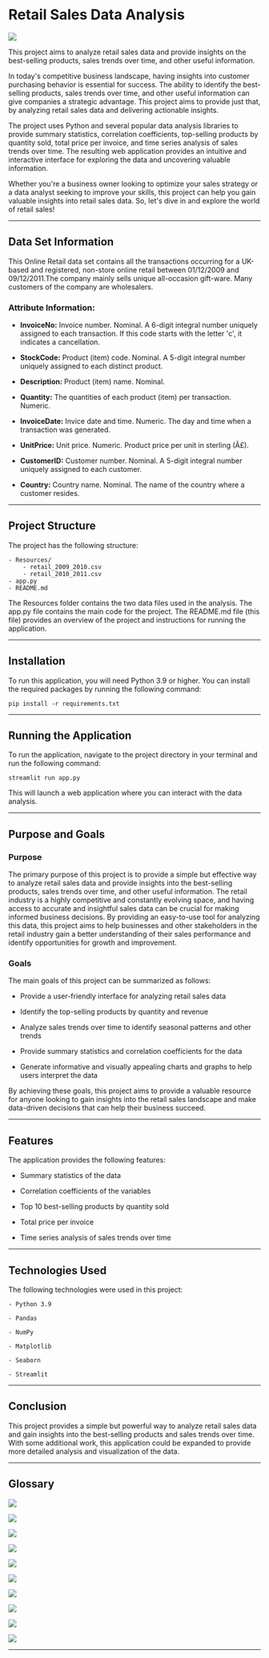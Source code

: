 # Retail Sales Data Analysis

![](./Images/UKOnlineRetail.jpg)

This project aims to analyze retail sales data and provide insights on the best-selling products, sales trends over time, and other useful information.

In today's competitive business landscape, having insights into customer purchasing behavior is essential for success. The ability to identify the best-selling products, sales trends over time, and other useful information can give companies a strategic advantage. This project aims to provide just that, by analyzing retail sales data and delivering actionable insights.

The project uses Python and several popular data analysis libraries to provide summary statistics, correlation coefficients, top-selling products by quantity sold, total price per invoice, and time series analysis of sales trends over time. The resulting web application provides an intuitive and interactive interface for exploring the data and uncovering valuable information.

Whether you're a business owner looking to optimize your sales strategy or a data analyst seeking to improve your skills, this project can help you gain valuable insights into retail sales data. So, let's dive in and explore the world of retail sales!

---

## Data Set Information

This Online Retail data set contains all the transactions occurring for a UK-based and registered, non-store online retail between 01/12/2009 and 09/12/2011.The company mainly sells unique all-occasion gift-ware. Many customers of the company are wholesalers.


### Attribute Information:

- **InvoiceNo:** Invoice number. Nominal. A 6-digit integral number uniquely assigned to each transaction. If this code starts with the letter 'c', it indicates a cancellation.

- **StockCode:** Product (item) code. Nominal. A 5-digit integral number uniquely assigned to each distinct product.

- **Description:** Product (item) name. Nominal.

- **Quantity:** The quantities of each product (item) per transaction. Numeric.

- **InvoiceDate:** Invice date and time. Numeric. The day and time when a transaction was generated.

- **UnitPrice:** Unit price. Numeric. Product price per unit in sterling (Â£).

- **CustomerID:** Customer number. Nominal. A 5-digit integral number uniquely assigned to each customer.

- **Country:** Country name. Nominal. The name of the country where a customer resides.

---

## Project Structure

The project has the following structure:

    - Resources/
        - retail_2009_2010.csv
        - retail_2010_2011.csv
    - app.py
    - README.md

The Resources folder contains the two data files used in the analysis. The app.py file contains the main code for the project. The README.md file (this file) provides an overview of the project and instructions for running the application.

---

## Installation

To run this application, you will need Python 3.9 or higher. You can install the required packages by running the following command:

    pip install -r requirements.txt
    
---

## Running the Application

To run the application, navigate to the project directory in your terminal and run the following command:

    streamlit run app.py
    
This will launch a web application where you can interact with the data analysis.

---

## Purpose and Goals

### Purpose

The primary purpose of this project is to provide a simple but effective way to analyze retail sales data and provide insights into the best-selling products, sales trends over time, and other useful information. The retail industry is a highly competitive and constantly evolving space, and having access to accurate and insightful sales data can be crucial for making informed business decisions. By providing an easy-to-use tool for analyzing this data, this project aims to help businesses and other stakeholders in the retail industry gain a better understanding of their sales performance and identify opportunities for growth and improvement.

### Goals

The main goals of this project can be summarized as follows:

- Provide a user-friendly interface for analyzing retail sales data

- Identify the top-selling products by quantity and revenue

- Analyze sales trends over time to identify seasonal patterns and other trends

- Provide summary statistics and correlation coefficients for the data

- Generate informative and visually appealing charts and graphs to help users interpret the data

By achieving these goals, this project aims to provide a valuable resource for anyone looking to gain insights into the retail sales landscape and make data-driven decisions that can help their business succeed.

---

## Features

The application provides the following features:

- Summary statistics of the data

- Correlation coefficients of the variables

- Top 10 best-selling products by quantity sold

- Total price per invoice

- Time series analysis of sales trends over time

---

## Technologies Used
The following technologies were used in this project:
    
    - Python 3.9
    
    - Pandas
    
    - NumPy
    
    - Matplotlib
    
    - Seaborn
    
    - Streamlit
    
---

## Conclusion
This project provides a simple but powerful way to analyze retail sales data and gain insights into the best-selling products and sales trends over time. With some additional work, this application could be expanded to provide more detailed analysis and visualization of the data.

---

## Glossary
![](./Images/CountryPerformance.jpg)

![](./Images/customerSegmentation.jpg)

![](./Images/decomposition.jpg)

![](./Images/PopularProducts.jpg)

![](./Images/productAnalysis.jpg)

![](./Images/productsSoldTotalRevenueScatter.jpg)

![](./Images/prophet.jpg)

![](./Images/SalesTrend.jpg)

![](./Images/timeSeries.jpg)

![](./Images/totalRevenueCountry.jpg)

---
